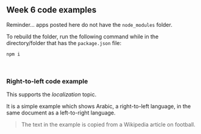 ## Week 6 code examples

Reminder... apps posted here do not have the `node_modules` folder.  

To rebuild the folder, run the following command while in the directory/folder that has the `package.json` file:

```
npm i
```

<br>

### Right-to-left code example

This supports the *localization* topic. 

It is a simple example which shows Arabic, a right-to-left language, in the same document as a left-to-right language. 

> The text in the example is copied from a Wikipedia article on football. 

<br>
